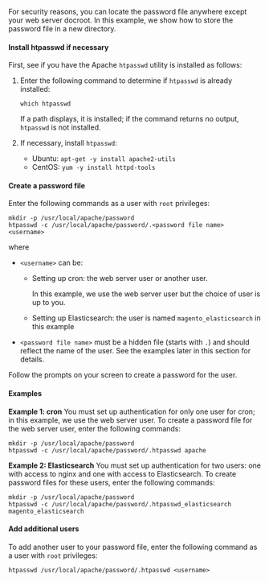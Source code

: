 <div markdown="1">

For security reasons, you can locate the password file anywhere except your web server docroot. In this example, we show how to store the password file in a new directory.

#### Install htpasswd if necessary

First, see if you have the Apache `htpasswd` utility is installed as follows:

1.	Enter the following command to determine if `htpasswd` is already installed:

		which htpasswd

	If a path displays, it is installed; if the command returns no output, `htpasswd` is not installed.
2.	If necessary, install `htpasswd`:

	*	Ubuntu: `apt-get -y install apache2-utils`
	*	CentOS: `yum -y install httpd-tools`

#### Create a password file

Enter the following commands as a user with `root` privileges:

	mkdir -p /usr/local/apache/password
	htpasswd -c /usr/local/apache/password/.<password file name> <username>

where 

*	`<username>` can be:

	*	Setting up cron: the web server user or another user. 

		In this example, we use the web server user but the choice of user is up to you.
	*	Setting up Elasticsearch: the user is named `magento_elasticsearch` in this example

*	`<password file name>` must be a hidden file (starts with `.`) and should reflect the name of the user. See the examples later in this section for details.

Follow the prompts on your screen to create a password for the user.

#### Examples

**Example 1: cron**
You must set up authentication for only one user for cron; in this example, we use the web server user. To create a password file for the web server user, enter the following commands:

	mkdir -p /usr/local/apache/password
	htpasswd -c /usr/local/apache/password/.htpasswd apache

**Example 2: Elasticsearch**
You must set up authentication for two users: one with access to nginx and one with access to Elasticsearch. To create password files for these users, enter the following commands:

	mkdir -p /usr/local/apache/password
	htpasswd -c /usr/local/apache/password/.htpasswd_elasticsearch magento_elasticsearch

#### Add additional users

To add another user to your password file, enter the following command as a user with `root` privileges:

	htpasswd /usr/local/apache/password/.htpasswd <username>